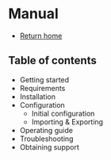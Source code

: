 # Manual

- [Return home](/README.md)

## Table of contents

- Getting started
- Requirements
- Installation
- Configuration
  - Initial configuration
  - Importing & Exporting
- Operating guide
- Troubleshooting
- Obtaining support
